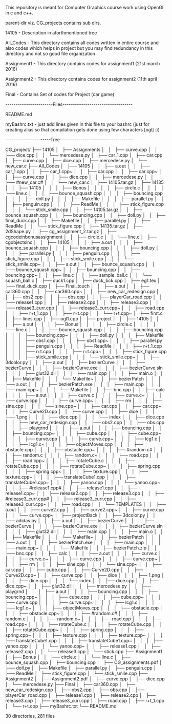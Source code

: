 This repository is meant for Computer Graphics course work using OpenGl in c and c++.

parent-dir viz. CG_projects contains sub dirs.

14105 - Description in aforthmentioned tree

All_Codes - This directory contains all codes written in entire course and also codes which helps in project but you may find redundancy in this directory and not so good file organization

Assignment1 - This directory contains codes for assignment1 (21st march 2016)

Assignment2 - This directory contains codes for assignment2 (11th april 2016)

Final - Contains Set of codes for Project (car game)

-----------------------Files----------------------------------

README.md

myBashrc.txt - just add lines given in this file to your bashrc (just for creating alias so that compilation gets done using few characters [ogl] :))


----------------------Tree------------------------------------

CG_project/
├── 14105
│   ├── Assignments
│   │   ├── curve.cpp
│   │   ├── dice.cpp
│   │   └── mercedese.py
│   ├── car_1.cpp
│   ├── car.cpp
│   ├── curve.cpp
│   ├── dice.cpp
│   ├── mercedese.py
│   └── new_car.c
├── All_Codes
│   ├── 14105
│   │   ├── a.out
│   │   ├── car_1.cpp
│   │   ├── car_1.cpp~
│   │   ├── car.cpp
│   │   ├── car.cpp~
│   │   ├── curve.cpp
│   │   ├── dice.cpp
│   │   ├── mercedese.py
│   │   ├── #new_car.c#
│   │   └── new_car.c
│   ├── 14105.tar.gz
│   ├── 14135
│   │   ├── 14105
│   │   │   ├── Bonus
│   │   │   │   ├── circle.c
│   │   │   │   └── line.c
│   │   │   ├── bounce_squash.cpp
│   │   │   ├── bouncing.cpp
│   │   │   ├── doll.py
│   │   │   ├── Makefile
│   │   │   ├── parallel.py
│   │   │   ├── penguin.cpp
│   │   │   ├── ReadMe
│   │   │   ├── stick_figure.cpp
│   │   │   └── stick_smile.cpp
│   │   ├── 14105.tar.gz
│   │   ├── bounce_squash.cpp
│   │   ├── bouncing.cpp
│   │   ├── doll.py
│   │   ├── final_duck.cpp
│   │   ├── Makefile
│   │   ├── parallel.py
│   │   ├── ReadMe
│   │   └── stick_figure.cpp
│   ├── 14135.tar.gz
│   ├── 2dShape.py
│   ├── cg_assignment_2.tar.gz
│   ├── cgcodeinbonusassignment
│   │   ├── circle.c
│   │   └── line.c
│   ├── cgobjectsinc
│   │   ├── 14105
│   │   │   ├── a.out
│   │   │   ├── bounce_squash.cpp
│   │   │   ├── bouncing.cpp
│   │   │   ├── doll.py
│   │   │   ├── parallel.py
│   │   │   ├── penguin.cpp
│   │   │   ├── stick_figure.cpp
│   │   │   ├── stick_smile.cpp
│   │   │   └── stick_smile.cpp~
│   │   ├── a.out
│   │   ├── bounce_squash.cpp
│   │   ├── bounce_squash.cpp~
│   │   ├── bouncing.cpp
│   │   ├── bouncing.cpp~
│   │   ├── line.c
│   │   ├── sample_ball.c
│   │   └── squash_ball.c
│   ├── duck1.cpp
│   ├── duck_bck.cpp
│   ├── eg1.tex
│   ├── final_duck.cpp
│   ├── Final_touch
│   │   ├── a.out
│   │   ├── car360.cpp
│   │   ├── car360.cpp~
│   │   ├── new_car_redesign.cpp
│   │   ├── obs2.cpp
│   │   ├── obs.cpp
│   │   ├── playerCar_road.cpp
│   │   ├── release1.cpp
│   │   ├── release2.cpp
│   │   ├── release3.cpp
│   │   ├── release3_curr.cpp
│   │   ├── release3_curr.cpp~
│   │   ├── road.cpp
│   │   ├── r+t_1.cpp
│   │   ├── r+t.cpp
│   │   └── r+t.cpp~
│   ├── first.c
│   ├── lines.cpp
│   ├── ogl1.cpp
│   ├── project
│   │   ├── 14105
│   │   │   ├── a.out
│   │   │   ├── Bonus
│   │   │   │   ├── circle.c
│   │   │   │   └── line.c
│   │   │   ├── bounce_squash.cpp
│   │   │   ├── bouncing.cpp
│   │   │   ├── bouncing.cpp~
│   │   │   ├── doll.py
│   │   │   ├── Makefile
│   │   │   ├── obs1.cpp
│   │   │   ├── obs1.cpp~
│   │   │   ├── parallel.py
│   │   │   ├── penguin.cpp
│   │   │   ├── ReadMe
│   │   │   ├── r+t_1.cpp
│   │   │   ├── r+t.cpp
│   │   │   ├── r+t.cpp~
│   │   │   ├── stick_figure.cpp
│   │   │   ├── stick_smile.cpp
│   │   │   └── stick_smile.cpp~
│   │   ├── 3dcolor.py
│   │   ├── a.out
│   │   ├── bezierCurve
│   │   │   ├── bezierCurve
│   │   │   ├── bezierCurve.exe
│   │   │   ├── bezierCurve.sln
│   │   │   ├── glut32.dll
│   │   │   ├── main.cpp
│   │   │   ├── main.o
│   │   │   ├── Makefile
│   │   │   └── Makefile~
│   │   ├── bezierPatch
│   │   │   ├── a.out
│   │   │   ├── bezierPatch.exe
│   │   │   ├── main.cpp
│   │   │   ├── main.cpp~
│   │   │   └── Makefile
│   │   ├── bnc.cpp
│   │   ├── calc
│   │   │   ├── a.out
│   │   │   ├── curve.c
│   │   │   ├── curve.c~
│   │   │   ├── curve.cpp
│   │   │   ├── curve.cpp~
│   │   │   ├── rm
│   │   │   ├── sine.cpp
│   │   │   └── sine.cpp~
│   │   ├── car.cpp
│   │   ├── car.cpp~
│   │   ├── Curve2D.cpp
│   │   ├── curve.cpp
│   │   ├── dice
│   │   │   ├── 1.png
│   │   │   ├── dice.cpp
│   │   │   └── index
│   │   ├── dice.cpp
│   │   ├── new_car_redesign.cpp
│   │   ├── obs2.cpp
│   │   ├── obs.cpp
│   │   ├── playgrnd
│   │   │   ├── a.out
│   │   │   ├── bouncing.cpp
│   │   │   ├── bouncing.cpp~
│   │   │   ├── cube.cpp
│   │   │   ├── cube.cpp~
│   │   │   ├── curve.cpp
│   │   │   ├── curve.cpp~
│   │   │   ├── lcg1.c
│   │   │   ├── lcg1.c~
│   │   │   ├── objectMoves.cpp
│   │   │   ├── obstacle.cpp
│   │   │   ├── obstacle.cpp~
│   │   │   ├── #random.c#
│   │   │   ├── random.c
│   │   │   ├── random.c~
│   │   │   ├── road.cpp
│   │   │   ├── road.cpp~
│   │   │   ├── rotateCube.c
│   │   │   ├── rotateCube.cpp
│   │   │   ├── rotateCube.cpp~
│   │   │   ├── spring.cpp
│   │   │   ├── spring.cpp~
│   │   │   ├── texture.cpp
│   │   │   ├── texture.cpp~
│   │   │   ├── translateCube1.cpp
│   │   │   ├── translateCube1.cpp~
│   │   │   ├── yanoo.cpp
│   │   │   └── yanoo.cpp~
│   │   ├── #release1.cpp#
│   │   ├── release1.cpp
│   │   ├── release1.cpp~
│   │   ├── release2.cpp
│   │   ├── release3.cpp
│   │   ├── #release3_curr.cpp#
│   │   ├── release3_curr.cpp
│   │   ├── release3_curr.cpp~
│   │   ├── road.cpp
│   │   └── TEMPLATES
│   │       ├── a.out
│   │       ├── curve2.cpp
│   │       ├── curve2.cpp~
│   │       ├── curve.cpp
│   │       └── curve.cpp~
│   ├── projectBack
│   │   ├── 3dcolor.py
│   │   ├── adidas.py
│   │   ├── a.out
│   │   ├── bezierCurve
│   │   │   ├── bezierCurve
│   │   │   ├── bezierCurve.exe
│   │   │   ├── bezierCurve.sln
│   │   │   ├── glut32.dll
│   │   │   ├── main.cpp
│   │   │   ├── main.o
│   │   │   ├── Makefile
│   │   │   └── Makefile~
│   │   ├── bezierPatch
│   │   │   ├── a.out
│   │   │   ├── bezierPatch.exe
│   │   │   ├── main.cpp
│   │   │   ├── main.cpp~
│   │   │   └── Makefile
│   │   ├── bezierPatch.zip
│   │   ├── bnc.cpp
│   │   ├── calc
│   │   │   ├── a.out
│   │   │   ├── curve.c
│   │   │   ├── curve.c~
│   │   │   ├── curve.cpp
│   │   │   ├── curve.cpp~
│   │   │   ├── rm
│   │   │   ├── sine.cpp
│   │   │   └── sine.cpp~
│   │   ├── car.cpp
│   │   ├── cube.cpp
│   │   ├── Curve2D.cpp
│   │   ├── Curve2D.cpp~
│   │   ├── curve.cpp
│   │   ├── dice
│   │   │   ├── 1.png
│   │   │   ├── dice.cpp
│   │   │   └── index
│   │   ├── dice.cpp
│   │   ├── dice.cpp~
│   │   ├── glut32.dll
│   │   ├── mercedese.py
│   │   ├── playgrnd
│   │   │   ├── a.out
│   │   │   ├── bouncing.cpp
│   │   │   ├── bouncing.cpp~
│   │   │   ├── cube.cpp
│   │   │   ├── cube.cpp~
│   │   │   ├── curve.cpp
│   │   │   ├── curve.cpp~
│   │   │   ├── lcg1.c
│   │   │   ├── lcg1.c~
│   │   │   ├── objectMoves.cpp
│   │   │   ├── obstacle.cpp
│   │   │   ├── obstacle.cpp~
│   │   │   ├── #random.c#
│   │   │   ├── random.c
│   │   │   ├── random.c~
│   │   │   ├── road.cpp
│   │   │   ├── road.cpp~
│   │   │   ├── rotateCube.c
│   │   │   ├── rotateCube.cpp
│   │   │   ├── rotateCube.cpp~
│   │   │   ├── spring.cpp
│   │   │   ├── spring.cpp~
│   │   │   ├── texture.cpp
│   │   │   ├── texture.cpp~
│   │   │   ├── translateCube1.cpp
│   │   │   ├── translateCube1.cpp~
│   │   │   ├── yanoo.cpp
│   │   │   └── yanoo.cpp~
│   │   ├── release1.cpp
│   │   ├── release2.cpp
│   │   └── release3.cpp
│   └── stick.cpp
├── Assignment1
│   ├── Bonus
│   │   ├── circle.c
│   │   └── line.c
│   ├── bounce_squash.cpp
│   ├── bouncing.cpp
│   ├── CG_assignments.pdf
│   ├── doll.py
│   ├── Makefile
│   ├── parallel.py
│   ├── penguin.cpp
│   ├── ReadMe
│   ├── stick_figure.cpp
│   └── stick_smile.cpp
├── Assignment2
│   ├── Assignment2.pdf
│   ├── curve.cpp
│   ├── dice.cpp
│   └── mercedese.py
├── Final
│   ├── car360.cpp
│   ├── new_car_redesign.cpp
│   ├── obs2.cpp
│   ├── obs.cpp
│   ├── playerCar_road.cpp
│   ├── release1.cpp
│   ├── release2.cpp
│   ├── release3.cpp
│   ├── release3_curr.cpp
│   ├── road.cpp
│   ├── r+t_1.cpp
│   └── r+t.cpp
├── myBashrc.txt
└── README.md

30 directories, 281 files
